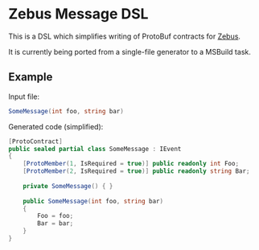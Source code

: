 # Zebus Message DSL

This is a DSL which simplifies writing of ProtoBuf contracts for [Zebus](https://github.com/Abc-Arbitrage/Zebus).

It is currently being ported from a single-file generator to a MSBuild task.

## Example

Input file:

```C#
SomeMessage(int foo, string bar)
```

Generated code (simplified):

```C#
[ProtoContract]
public sealed partial class SomeMessage : IEvent
{
    [ProtoMember(1, IsRequired = true)] public readonly int Foo;
    [ProtoMember(2, IsRequired = true)] public readonly string Bar;
    
    private SomeMessage() { }
    
    public SomeMessage(int foo, string bar)
    {
        Foo = foo;
        Bar = bar;
    }
}
```
